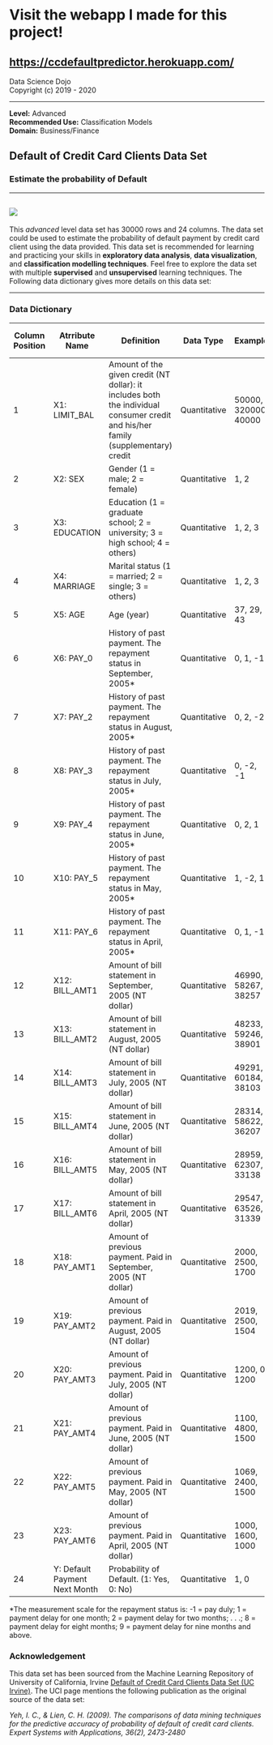 # Visit the webapp I made for this project!
## https://ccdefaultpredictor.herokuapp.com/

Data Science Dojo <br/>
Copyright (c) 2019 - 2020

---

**Level:** Advanced <br/>
**Recommended Use:** Classification Models<br/>
**Domain:** Business/Finance<br/> 

## Default of Credit Card Clients Data Set 

### Estimate the probability of Default 


---
![](388737-PC5WB4-539.jpg)
---

This *advanced* level data set has 30000 rows and 24 columns.
The data set could be used to estimate the probability of default payment by credit card client using the data provided.
This data set is recommended for learning and practicing your skills in **exploratory data analysis**, **data visualization**, and **classification modelling techniques**. 
Feel free to explore the data set with multiple **supervised** and **unsupervised** learning techniques. The Following data dictionary gives more details on this data set:

---

### Data Dictionary 

| Column   Position 	| Atrribute Name                	| Definition                                                                                                                            	| Data Type    	| Example              	| % Null Ratios 	|
|-------------------	|-------------------------------	|---------------------------------------------------------------------------------------------------------------------------------------	|--------------	|----------------------	|---------------	|
| 1                 	| X1: LIMIT_BAL                 	| Amount of the   given credit (NT dollar): it includes both the individual consumer credit and   his/her family (supplementary) credit 	| Quantitative 	| 50000, 320000, 40000 	| 0             	|
| 2                 	| X2: SEX                       	| Gender (1 =   male; 2 = female)                                                                                                       	| Quantitative 	| 1, 2                 	| 0             	|
| 3                 	| X3: EDUCATION                 	| Education (1 =   graduate school; 2 = university; 3 = high school; 4 = others)                                                        	| Quantitative 	| 1, 2, 3              	| 0             	|
| 4                 	| X4: MARRIAGE                  	| Marital status   (1 = married; 2 = single; 3 = others)                                                                                	| Quantitative 	| 1, 2, 3              	| 0             	|
| 5                 	| X5: AGE                       	| Age (year)                                                                                                                            	| Quantitative 	| 37, 29, 43           	| 0             	|
| 6                 	| X6: PAY_0                     	| History of   past payment. The repayment status in September, 2005*                                                                   	| Quantitative 	| 0, 1, -1             	| 0             	|
| 7                 	| X7: PAY_2                     	| History of past payment. The repayment status in August, 2005*                                                                        	| Quantitative 	| 0, 2, -2             	| 0             	|
| 8                 	| X8: PAY_3                     	| History of past payment. The repayment status in July, 2005*                                                                          	| Quantitative 	| 0, -2, -1            	| 0             	|
| 9                 	| X9: PAY_4                     	| History of past payment. The repayment status in June, 2005*                                                                          	| Quantitative 	| 0, 2, 1              	| 0             	|
| 10                	| X10: PAY_5                    	| History of past payment. The repayment status in May, 2005*                                                                           	| Quantitative 	| 1, -2, 1             	| 0             	|
| 11                	| X11: PAY_6                    	| History of past payment. The repayment status in April, 2005*                                                                         	| Quantitative 	| 0, 1, -1             	| 0             	|
| 12                	| X12: BILL_AMT1                	| Amount of bill   statement in September, 2005 (NT dollar)                                                                             	| Quantitative 	| 46990, 58267, 38257  	| 0             	|
| 13                	| X13: BILL_AMT2                	| Amount of bill   statement in August, 2005 (NT dollar)                                                                                	| Quantitative 	| 48233, 59246, 38901  	| 0             	|
| 14                	| X14: BILL_AMT3                	| Amount of bill   statement in July, 2005 (NT dollar)                                                                                  	| Quantitative 	| 49291, 60184, 38103  	| 0             	|
| 15                	| X15: BILL_AMT4                	| Amount of bill   statement in June, 2005 (NT dollar)                                                                                  	| Quantitative 	| 28314, 58622, 36207  	| 0             	|
| 16                	| X16: BILL_AMT5                	| Amount of bill   statement in May, 2005 (NT dollar)                                                                                   	| Quantitative 	| 28959, 62307, 33138  	| 0             	|
| 17                	| X17: BILL_AMT6                	| Amount of bill   statement in April, 2005 (NT dollar)                                                                                 	| Quantitative 	| 29547, 63526, 31339  	| 0             	|
| 18                	| X18: PAY_AMT1                 	| Amount of   previous payment. Paid in September, 2005 (NT dollar)                                                                     	| Quantitative 	| 2000, 2500, 1700     	| 0             	|
| 19                	| X19: PAY_AMT2                 	| Amount of   previous payment. Paid in August, 2005 (NT dollar)                                                                        	| Quantitative 	| 2019, 2500, 1504     	| 0             	|
| 20                	| X20: PAY_AMT3                 	| Amount of   previous payment. Paid in July, 2005 (NT dollar)                                                                          	| Quantitative 	| 1200, 0, 1200        	| 0             	|
| 21                	| X21: PAY_AMT4                 	| Amount of   previous payment. Paid in June, 2005 (NT dollar)                                                                          	| Quantitative 	| 1100, 4800, 1500     	| 0             	|
| 22                	| X22: PAY_AMT5                 	| Amount of   previous payment. Paid in May, 2005 (NT dollar)                                                                           	| Quantitative 	| 1069, 2400, 1500     	| 0             	|
| 23                	| X23: PAY_AMT6                 	| Amount of   previous payment. Paid in April, 2005 (NT dollar)                                                                         	| Quantitative 	| 1000, 1600, 1000     	| 0             	|
| 24                	| Y: Default Payment Next Month 	| Probability of Default. (1: Yes, 0: No)                                                                                               	| Quantitative 	| 1, 0                 	| 0             	|---

*The measurement scale for the repayment status is: -1 = pay duly; 1 = payment delay for one month; 2 = payment delay for two months; . . .; 8 = payment delay for eight months; 9 = payment delay for nine months and above. 

### Acknowledgement

This data set has been sourced from the Machine Learning Repository of University of California, Irvine [Default of Credit Card Clients Data Set (UC Irvine)](https://archive.ics.uci.edu/ml/datasets/default+of+credit+card+clients). 
The UCI page mentions the following publication as the original source of the data set:

*Yeh, I. C., & Lien, C. H. (2009). The comparisons of data mining techniques for the predictive accuracy of probability of default of credit card clients. Expert Systems with Applications, 36(2), 2473-2480*

